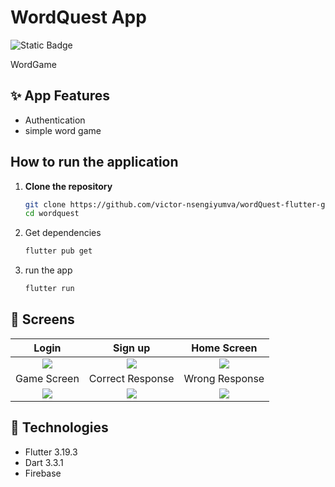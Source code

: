 # WordQuest App

![Static Badge](https://img.shields.io/badge/Made%20with%20-%20Flutter%20-blue?style=for-the-badge)

WordGame

## :sparkles: App Features

- Authentication
- simple word game

## How to run the application
1. **Clone the repository**

   ```bash
   git clone https://github.com/victor-nsengiyumva/wordQuest-flutter-game
   cd wordquest   

2. Get dependencies

    ```bash
    flutter pub get

 3. run the app
   
    ```bash
    flutter run
    
## :iphone: Screens

Login | Sign up | Home Screen |
:------------:|:-----------:|:--------------:|
![](./app_ui_images/login.jpg) | ![](./app_ui_images/signup.jpg) | ![](./app_ui_images/homeScreen.jpg) |
Game Screen | Correct Response | Wrong Response |
![](./app_ui_images/game_screen.jpg) | ![](./app_ui_images/correct.jpg) | ![](./app_ui_images/incorrect.jpg) |


## 🚀 Technologies
- Flutter 3.19.3
- Dart 3.3.1
- Firebase 
